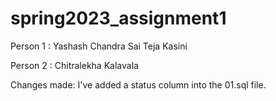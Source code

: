 # spring2023_assignment1
Person 1 : Yashash Chandra Sai Teja Kasini

Person 2 : Chitralekha Kalavala

Changes made: I've added a status column into the 01.sql file.
